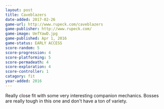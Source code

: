 ```yaml
---
layout: post
title: Caveblazers
date-added: 2017-02-26
game-url: http://www.rupeck.com/caveblazers
game-publisher: http://www.rupeck.com/
game-image: UefYawD.jpg
game-published: Apr 1, 2016
game-status: EARLY ACCESS
score-random: 5
score-progression: 4
score-platforming: 5
score-permadeath: 4
score-exploration: 4
score-controller: 1
catagory: fit
year-added: 2016
---
```


Really close fit with some very interesting companion mechanics.  Bosses are really tough in this one and don't have a ton of variety.
